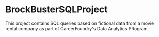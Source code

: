 # BrockBusterSQLProject

This project contains SQL queries based on fictional data from a movie rental company as part of CareerFoundry's Data Analytics PRogram. 
